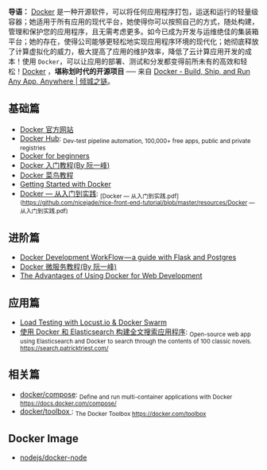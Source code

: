 **导语：** [Docker](https://www.docker.com/ "Docker") 是一种开源软件，可以将任何应用程序打包，运送和运行的轻量级容器；她适用于所有应用的现代平台，她使得你可以按照自己的方式，随处构建，管理和保护您的应用程序，且无需考虑更多。如今已成为开发与运维绝佳的集装箱平台；她的存在，使得公司能够更轻松地实现应用程序环境的现代化；她彻底释放了计算虚拟化的威力，极大提高了应用的维护效率，降低了云计算应用开发的成本！使用 `Docker`，可以让应用的部署、测试和分发都变得前所未有的高效和轻松！[Docker](https://www.docker.com/ "Docker") ，**堪称划时代的开源项目** ── 来自 [Docker - Build, Ship, and Run Any App, Anywhere | 倾城之链](https://nicelinks.site/post/5b7036890f8719053c094d68)。

## 基础篇

- [Docker 官方网站](https://www.docker.com/)
- [Docker Hub](https://hub.docker.com/): <sub>Dev-test pipeline automation, 100,000+ free apps, public and private registries</sub>
- [Docker for beginners](https://docker-curriculum.com/)
- [Docker 入门教程(By 阮一峰)](http://www.ruanyifeng.com/blog/2018/02/docker-tutorial.html)
- [Docker 菜鸟教程](http://www.runoob.com/docker/docker-tutorial.html)
- [Getting Started with Docker](https://scotch.io/tutorials/getting-started-with-docker)
- [Docker — 从入门到实践](https://yeasy.gitbooks.io/docker_practice/content/): <sub>[Docker — 从入门到实践.pdf](https://github.com/nicejade/nice-front-end-tutorial/blob/master/resources/Docker — 从入门到实践.pdf)</sub>

## 进阶篇

- [Docker Development WorkFlow — a guide with Flask and Postgres](https://medium.freecodecamp.org/docker-development-workflow-a-guide-with-flask-and-postgres-db1a1843044a)
- [Docker 微服务教程(By 阮一峰)](http://www.ruanyifeng.com/blog/2018/02/docker-wordpress-tutorial.html)
- [The Advantages of Using Docker for Web Development](https://codeburst.io/the-advantages-of-using-docker-for-web-development-23096c457fad)

## 应用篇

- [Load Testing with Locust.io & Docker Swarm](https://wheniwork.engineering/load-testing-with-locust-io-docker-swarm-d78a2602997a)
- [使用 Docker 和 Elasticsearch 构建全文搜索应用程序](https://blog.patricktriest.com/text-search-docker-elasticsearch/): <sub>Open-source web app using Elasticsearch and Docker to search through the contents of 100 classic novels. https://search.patricktriest.com/</sub>

## 相关篇

- [docker/compose](https://github.com/docker/compose): <sub>Define and run multi-container applications with Docker https://docs.docker.com/compose/</sub>
- [docker/toolbox ](https://github.com/docker/toolbox): <sub>The Docker Toolbox https://docker.com/toolbox</sub>

## Docker Image

- [nodejs/docker-node](https://github.com/nodejs/docker-node)
